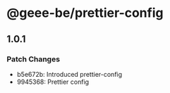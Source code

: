 # @geee-be/prettier-config

## 1.0.1

### Patch Changes

- b5e672b: Introduced prettier-config
- 9945368: Prettier config
